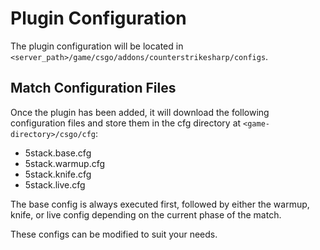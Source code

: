 # Plugin Configuration

The plugin configuration will be located in `<server_path>/game/csgo/addons/counterstrikesharp/configs`.

## Match Configuration Files

Once the plugin has been added, it will download the following configuration files and store them in the cfg directory at `<game-directory>/csgo/cfg`:

- 5stack.base.cfg
- 5stack.warmup.cfg
- 5stack.knife.cfg
- 5stack.live.cfg

The base config is always executed first, followed by either the warmup, knife, or live config depending on the current phase of the match.

These configs can be modified to suit your needs.
